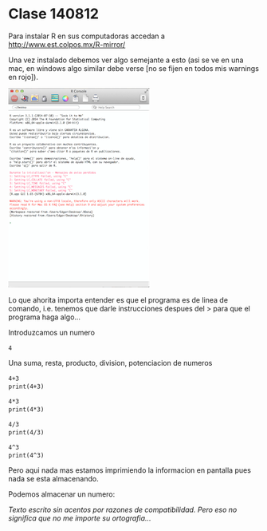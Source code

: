 # Clase 140812

Para instalar R en sus computadoras accedan a http://www.est.colpos.mx/R-mirror/

Una vez instalado debemos ver algo semejante a esto (asi se ve en una mac, en windows algo similar debe verse [no se fijen en todos mis warnings en rojo]).

![image](more/screen.png)

Lo que ahorita importa entender es que el programa es de linea de comando, i.e. tenemos que darle instrucciones despues del > para que el programa haga algo...

Introduzcamos un numero

```{r, echo=FALSE}
4
```

Una suma, resta, producto, division, potenciacion de numeros

```{r, echo=FALSE}
4+3
print(4+3)
```

```{r, echo=FALSE}
4*3
print(4*3)
```

```{r, echo=FALSE}
4/3
print(4/3)
```

```{r, echo=FALSE}
4^3
print(4^3)
```

Pero aqui nada mas estamos imprimiendo la informacion en pantalla pues nada se esta almacenando.

Podemos almacenar un numero:





_Texto escrito sin acentos por razones de compatibilidad. Pero eso no significa que no me importe su ortografia..._